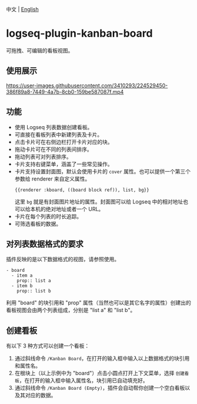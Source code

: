 中文 | [English](README.en.md)

# logseq-plugin-kanban-board

可拖拽、可编辑的看板视图。

## 使用展示

https://user-images.githubusercontent.com/3410293/224529450-386f89a8-7449-4a7b-8cb0-159be587087f.mp4

## 功能

- 使用 Logseq 列表数据创建看板。
- 可直接在看板列表中新建列表及卡片。
- 点击卡片可在右侧边栏打开卡片对应的块。
- 拖动卡片可在不同的列表间排序。
- 拖动列表可对列表排序。
- 卡片支持右键菜单，涵盖了一些常见操作。
- 卡片支持设置封面图，默认会使用卡片的 `cover` 属性。也可以提供一个第三个参数给 renderer 来自定义属性。
  ```
  {{renderer :kboard, ((board block ref)), list, bg}}
  ```
  这里 `bg` 就是有封面图片地址的属性。封面图可以给 Logseq 中的相对地址也可以给本机的绝对地址或者一个 URL。
- 卡片在每个列表的时长追踪。
- 可筛选看板的数据。

## 对列表数据格式的要求

插件反映的是以下数据格式的视图，请参照使用。

```
- board
  - item a
    prop:: list a
  - item b
    prop:: list b
```

利用 "board" 的块引用和 "prop" 属性（当然也可以是其它名字的属性）创建出的看板视图会由两个列表组成，分别是 "list a" 和 "list b"。

## 创建看板

有以下 3 种方式可以创建一个看板：

1. 通过斜线命令 `/Kanban Board`，在打开的输入框中输入以上数据格式的块引用和属性名。
1. 在根块上（以上示例中为 "board"）点击小圆点打开上下文菜单，选择 `创建看板`，在打开的输入框中输入属性名，块引用已自动填充好。
1. 通过斜线命令 `/Kanban Board (Empty)`，插件会自动帮你创建一个空白看板以及其对应的数据。
